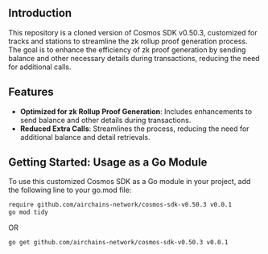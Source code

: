 

## Introduction

This repository is a cloned version of Cosmos SDK v0.50.3, customized for tracks and stations to streamline the zk rollup proof generation process. The goal is to enhance the efficiency of zk proof generation by sending balance and other necessary details during transactions, reducing the need for additional calls.

## Features

- **Optimized for zk Rollup Proof Generation**: Includes enhancements to send balance and other details during transactions.
- **Reduced Extra Calls**: Streamlines the process, reducing the need for additional balance and detail retrievals.

## Getting Started: Usage as a Go Module
To use this customized Cosmos SDK as a Go module in your project, add the following line to your go.mod file:

```sh
require github.com/airchains-network/cosmos-sdk-v0.50.3 v0.0.1
go mod tidy
```
OR 
```sh
go get github.com/airchains-network/cosmos-sdk-v0.50.3 v0.0.1
```
